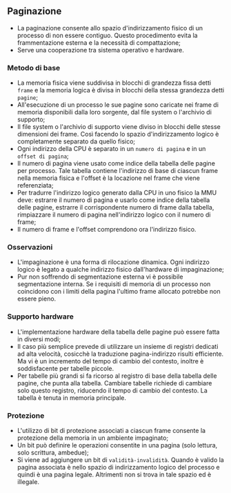 ## Paginazione
- La paginazione consente allo spazio d'indirizzamento fisico di un processo di non essere contiguo. Questo procedimento evita la frammentazione esterna e la necessità di compattazione;
- Serve una cooperazione tra sistema operativo e hardware.

### Metodo di base
- La memoria fisica viene suddivisa in blocchi di grandezza fissa detti `frame` e la memoria logica è divisa in blocchi della stessa grandezza detti `pagine`;
- All'esecuzione di un processo le sue pagine sono caricate nei frame di memoria disponibili dalla loro sorgente, dal file system o l'archivio di supporto;
- Il file system o l'archivio di supporto viene diviso in blocchi delle stesse dimensioni dei frame. Così facendo lo spazio d'indirizzamento logico è completamente separato da quello fisico;
- Ogni indirizzo della CPU è separato in un `numero di pagina` e in un `offset di pagina`;
- Il numero di pagina viene usato come indice della tabella delle pagine per processo. Tale tabella contiene l'indirizzo di base di ciascun frame nella memoria fisica e l'offset è la locazione nel frame che viene referenziata;
- Per tradurre l'indirizzo logico generato dalla CPU in uno fisico la MMU deve: estrarre il numero di pagina e usarlo come indice della tabella delle pagine, estrarre il corrispondente numero di frame dalla tabella, rimpiazzare il numero di pagina nell'indirizzo logico con il numero di frame;
- Il numero di frame e l'offset comprendono ora l'indirizzo fisico.

### Osservazioni
- L'impaginazione è una forma di rilocazione dinamica. Ogni indirizzo logico è legato a qualche indirizzo fisico dall'hardware di impaginazione;
- Pur non soffrendo di segmentazione esterna vi è possibile segmentazione interna. Se i requisiti di memoria di un processo non coincidono con i limiti della pagina l'ultimo frame allocato potrebbe non essere pieno.

### Supporto hardware
- L'implementazione hardware della tabella delle pagine può essere fatta in diversi modi;
- Il caso più semplice prevede di utilizzare un insieme di registri dedicati ad alta velocità, cosicchè la traduzione pagina-indirizzo risulti efficiente. Ma vi è un incremento del tempo di cambio del contesto, inoltre è soddisfacente per tabelle piccole.
- Per tabelle più grandi si fa ricorso al registro di base della tabella delle pagine, che punta alla tabella. Cambiare tabelle richiede di cambiare solo questo registro, riducendo il tempo di cambio del contesto. La tabella è tenuta in memoria principale.

### Protezione
- L'utilizzo di bit di protezione associati a ciascun frame consente la protezione della memoria in un ambiente impaginato;
- Un bit può definire le operazioni consentite in una pagina (solo lettura, solo scrittura, ambedue);
- Si viene ad aggiungere un bit di `validità-invalidità`. Quando è valido la pagina associata è nello spazio di indirizzamento logico del processo e quindi è una pagina legale. Altrimenti non si trova in tale spazio ed è illegale.
